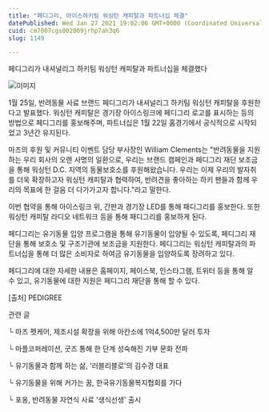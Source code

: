 ```yaml
---
title: "페디그리, 아이스하키팀 워싱턴 캐피탈과 파트너십 체결"
datePublished: Wed Jan 27 2021 19:02:06 GMT+0000 (Coordinated Universal Time)
cuid: cm7007cgs002009jrhp7ah3q6
slug: 1149

---
```



페디그리가 내셔널리그 하키팀 워싱턴 캐피탈과 파트너십을 체결했다

![이미지](https://cdn.hashnode.com/res/hashnode/image/upload/v1739249427638/0fcce686-8690-4f76-9d2a-acef228d8999.jpeg)

1월 25일, 반려동물 사료 브랜드 페디그리가 내셔널리그 하키팀 워싱턴 캐피탈을 후원한다고 발표했다. 워싱턴 캐피탈은 경기장 아이스링크에 페디그리 로고를 표시하는 등의 방법으로 페디그리를 홍보해주며, 파트너십은 1월 22일 홈경기에서 공식적으로 시작되었고 3년간 유지된다.

마즈의 후원 및 커뮤니티 이벤트 담당 부사장인 William Clements는 "반려동물을 지원하는 우리 회사의 오랜 사명의 일환으로, 우리는 브랜드 캠페인과 페디그리 재단 보조금을 통해 워싱턴 D.C. 지역의 동물보호소를 후원해왔습니다. 우리는 이제 우리의 발자취를 더욱 확장하고자 워싱턴 캐피탈과 협력하여, 반려견을 좋아하는 하키 팬들과 함께 우리의 목표에 한 걸음 더 다가가고자 합니다."라고 말한다.

이번 협약을 통해 아이스링크 위, 간판과 경기장 LED를 통해 패디그리를 홍보한다. 또한 워싱턴 캐피탈 라디오 네트워크 등을 통해 패디그리를 홍보하게 된다.

페디그리는 유기동물 입양 프로그램을 통해 유기동물이 입양될 수 있도록, 페디그리 재단을 통해 보호소 및 구조기관에 보조금을 지원한다. 페디그리는 워싱턴 캐피탈과의 파트너십을 통해 더 많은 소비자로 하여금 유기동물을 입양하도록 장려하고 있다.

페디그리에 대한 자세한 내용은 홈페이지, 페이스북, 인스타그램, 트위터 등을 통해 알 수 있고, 유기동물에 대한 지원은 페디그리 재단을 통해 할 수 있다.

[출처] PEDIGREE

관련 글

└ 마즈 펫케어, 제조시설 확장을 위해 아칸소에 1억4,500만 달러 투자

└ 마플코퍼레이션, 굿즈 통해 한 단계 성숙해진 기부 문화 전파

└ 유기동물과 함께 하는 삶, '러블리블로'의 김수경 대표

└ 유기동물을 위해 커가는 꿈, 한국유기동물복지협회를 가다

└ 포옹, 반려동물 자연식 사료 '생식선생' 출시